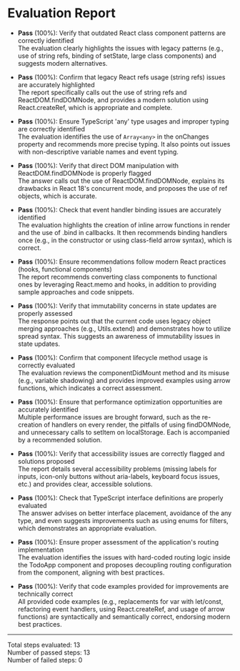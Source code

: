 # Evaluation Report

- **Pass** (100%): Verify that outdated React class component patterns are correctly identified  
  The evaluation clearly highlights the issues with legacy patterns (e.g., use of string refs, binding of setState, large class components) and suggests modern alternatives.

- **Pass** (100%): Confirm that legacy React refs usage (string refs) issues are accurately highlighted  
  The report specifically calls out the use of string refs and ReactDOM.findDOMNode, and provides a modern solution using React.createRef, which is appropriate and complete.

- **Pass** (100%): Ensure TypeScript 'any' type usages and improper typing are correctly identified  
  The evaluation identifies the use of `Array<any>` in the onChanges property and recommends more precise typing. It also points out issues with non-descriptive variable names and event typing.

- **Pass** (100%): Verify that direct DOM manipulation with ReactDOM.findDOMNode is properly flagged  
  The answer calls out the use of ReactDOM.findDOMNode, explains its drawbacks in React 18's concurrent mode, and proposes the use of ref objects, which is accurate.

- **Pass** (100%): Check that event handler binding issues are accurately identified  
  The evaluation highlights the creation of inline arrow functions in render and the use of .bind in callbacks. It then recommends binding handlers once (e.g., in the constructor or using class-field arrow syntax), which is correct.

- **Pass** (100%): Ensure recommendations follow modern React practices (hooks, functional components)  
  The report recommends converting class components to functional ones by leveraging React.memo and hooks, in addition to providing sample approaches and code snippets.

- **Pass** (100%): Verify that immutability concerns in state updates are properly assessed  
  The response points out that the current code uses legacy object merging approaches (e.g., Utils.extend) and demonstrates how to utilize spread syntax. This suggests an awareness of immutability issues in state updates.

- **Pass** (100%): Confirm that component lifecycle method usage is correctly evaluated  
  The evaluation reviews the componentDidMount method and its misuse (e.g., variable shadowing) and provides improved examples using arrow functions, which indicates a correct assessment.

- **Pass** (100%): Ensure that performance optimization opportunities are accurately identified  
  Multiple performance issues are brought forward, such as the re-creation of handlers on every render, the pitfalls of using findDOMNode, and unnecessary calls to setItem on localStorage. Each is accompanied by a recommended solution.

- **Pass** (100%): Verify that accessibility issues are correctly flagged and solutions proposed  
  The report details several accessibility problems (missing labels for inputs, icon-only buttons without aria-labels, keyboard focus issues, etc.) and provides clear, accessible solutions.

- **Pass** (100%): Check that TypeScript interface definitions are properly evaluated  
  The answer advises on better interface placement, avoidance of the any type, and even suggests improvements such as using enums for filters, which demonstrates an appropriate evaluation.

- **Pass** (100%): Ensure proper assessment of the application's routing implementation  
  The evaluation identifies the issues with hard-coded routing logic inside the TodoApp component and proposes decoupling routing configuration from the component, aligning with best practices.

- **Pass** (100%): Verify that code examples provided for improvements are technically correct  
  All provided code examples (e.g., replacements for var with let/const, refactoring event handlers, using React.createRef, and usage of arrow functions) are syntactically and semantically correct, endorsing modern best practices.

---

Total steps evaluated: 13  
Number of passed steps: 13  
Number of failed steps: 0